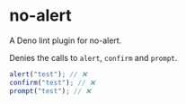# no-alert

A Deno lint plugin for no-alert.

Denies the calls to `alert`, `confirm` and `prompt`.

```javascript
alert("test"); // ❌
confirm("test"); // ❌
prompt("test"); // ❌
```
